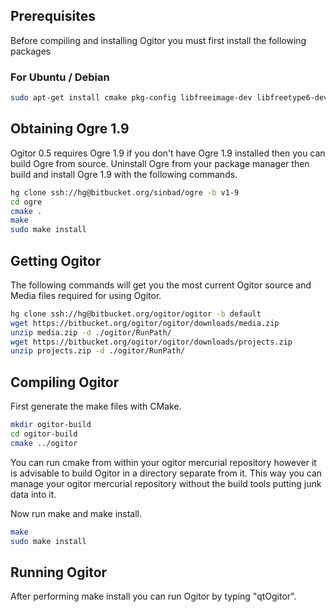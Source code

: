 <!--
title: Linux
template: wiki
order: 3
-->
## Prerequisites
Before compiling and installing Ogitor you must first install the following packages

### For Ubuntu / Debian

```bash
sudo apt-get install cmake pkg-config libfreeimage-dev libfreetype6-dev libz-dev libzzip-dev libgl-dev libxrandr-dev libxaw7-dev libxt-dev nvidia-cg-toolkit doxygen graphviz libois-dev libboost-dev mercurial wget unzip build-essential
```
## Obtaining Ogre 1.9
Ogitor 0.5 requires Ogre 1.9 if you don't have Ogre 1.9 installed then you can build Ogre from source. Uninstall Ogre from your package manager then build and install Ogre 1.9 with the following commands.
```bash
hg clone ssh://hg@bitbucket.org/sinbad/ogre -b v1-9
cd ogre
cmake .
make
sudo make install
```

## Getting Ogitor
The following commands will get you the most current Ogitor source and Media files required for using Ogitor.
```bash
hg clone ssh://hg@bitbucket.org/ogitor/ogitor -b default
wget https://bitbucket.org/ogitor/ogitor/downloads/media.zip
unzip media.zip -d ./ogitor/RunPath/ 
wget https://bitbucket.org/ogitor/ogitor/downloads/projects.zip
unzip projects.zip -d ./ogitor/RunPath/ 
```

## Compiling Ogitor
First generate the make files with CMake.
```bash
mkdir ogitor-build
cd ogitor-build
cmake ../ogitor
```

You can run cmake from within your ogitor mercurial repository however it is advisable to build Ogitor in a directory separate from it. This way you can manage your ogitor mercurial repository without the build tools putting junk data into it.

Now run make and make install.
```bash
make
sudo make install
```

## Running Ogitor
After performing make install you can run Ogitor by typing "qtOgitor".